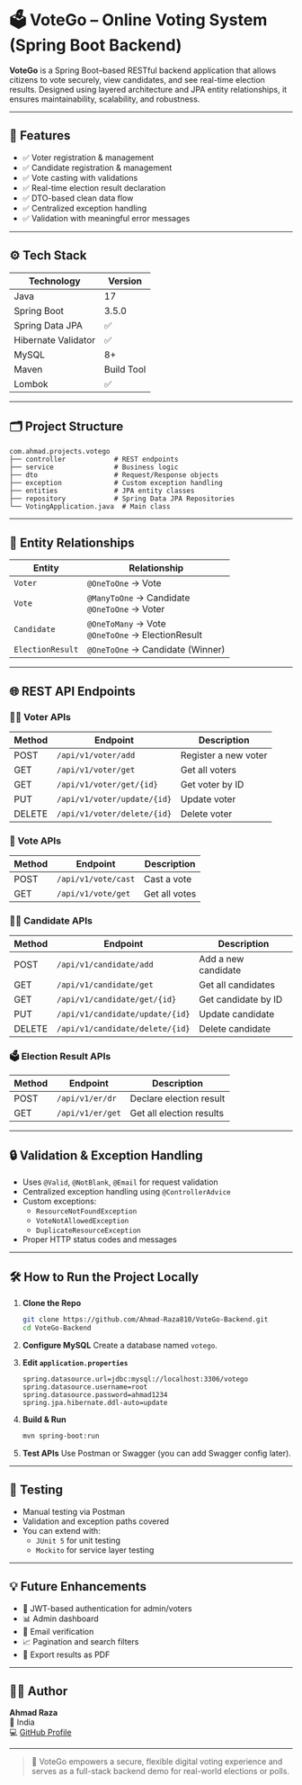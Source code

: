 
# 🗳️ VoteGo – Online Voting System (Spring Boot Backend)

**VoteGo** is a Spring Boot–based RESTful backend application that allows citizens to vote securely, view candidates, and see real-time election results. Designed using layered architecture and JPA entity relationships, it ensures maintainability, scalability, and robustness.

---

## 📌 Features

- ✅ Voter registration & management
- ✅ Candidate registration & management
- ✅ Vote casting with validations
- ✅ Real-time election result declaration
- ✅ DTO-based clean data flow
- ✅ Centralized exception handling
- ✅ Validation with meaningful error messages

---

## ⚙️ Tech Stack

| Technology          | Version     |
|---------------------|-------------|
| Java                | 17          |
| Spring Boot         | 3.5.0       |
| Spring Data JPA     | ✅          |
| Hibernate Validator | ✅          |
| MySQL               | 8+          |
| Maven               | Build Tool  |
| Lombok              | ✅          |

---

## 🗂️ Project Structure

```
com.ahmad.projects.votego
├── controller            # REST endpoints
├── service               # Business logic
├── dto                   # Request/Response objects
├── exception             # Custom exception handling
├── entities              # JPA entity classes
├── repository            # Spring Data JPA Repositories
└── VotingApplication.java  # Main class
```

---

## 🧩 Entity Relationships

| Entity          | Relationship                           |
|-----------------|----------------------------------------|
| `Voter`         | `@OneToOne` → Vote                     |
| `Vote`          | `@ManyToOne` → Candidate<br>`@OneToOne` → Voter |
| `Candidate`     | `@OneToMany` → Vote<br>`@OneToOne` → ElectionResult |
| `ElectionResult`| `@OneToOne` → Candidate (Winner)       |

---

## 🌐 REST API Endpoints

### 🧑‍💼 Voter APIs

| Method | Endpoint              | Description            |
|--------|------------------------|------------------------|
| POST   | `/api/v1/voter/add`    | Register a new voter   |
| GET    | `/api/v1/voter/get`    | Get all voters         |
| GET    | `/api/v1/voter/get/{id}` | Get voter by ID        |
| PUT    | `/api/v1/voter/update/{id}` | Update voter       |
| DELETE | `/api/v1/voter/delete/{id}` | Delete voter       |

### 🧾 Vote APIs

| Method | Endpoint              | Description            |
|--------|------------------------|------------------------|
| POST   | `/api/v1/vote/cast`    | Cast a vote            |
| GET    | `/api/v1/vote/get`     | Get all votes          |

### 🧑‍💼 Candidate APIs

| Method | Endpoint                | Description              |
|--------|--------------------------|--------------------------|
| POST   | `/api/v1/candidate/add`  | Add a new candidate      |
| GET    | `/api/v1/candidate/get`  | Get all candidates       |
| GET    | `/api/v1/candidate/get/{id}` | Get candidate by ID |
| PUT    | `/api/v1/candidate/update/{id}` | Update candidate |
| DELETE | `/api/v1/candidate/delete/{id}` | Delete candidate |

### 🗳️ Election Result APIs

| Method | Endpoint                | Description                  |
|--------|--------------------------|------------------------------|
| POST   | `/api/v1/er/dr`          | Declare election result      |
| GET    | `/api/v1/er/get`         | Get all election results     |

---

## 🔒 Validation & Exception Handling

- Uses `@Valid`, `@NotBlank`, `@Email` for request validation
- Centralized exception handling using `@ControllerAdvice`
- Custom exceptions:
  - `ResourceNotFoundException`
  - `VoteNotAllowedException`
  - `DuplicateResourceException`
- Proper HTTP status codes and messages

---

## 🛠️ How to Run the Project Locally

1. **Clone the Repo**
   ```bash
   git clone https://github.com/Ahmad-Raza810/VoteGo-Backend.git
   cd VoteGo-Backend
   ```

2. **Configure MySQL**
   Create a database named `votego`.

3. **Edit `application.properties`**
   ```properties
   spring.datasource.url=jdbc:mysql://localhost:3306/votego
   spring.datasource.username=root
   spring.datasource.password=ahmad1234
   spring.jpa.hibernate.ddl-auto=update
   ```

4. **Build & Run**
   ```bash
   mvn spring-boot:run
   ```

5. **Test APIs**
   Use Postman or Swagger (you can add Swagger config later).

---

## 🧪 Testing

- Manual testing via Postman
- Validation and exception paths covered
- You can extend with:
  - `JUnit 5` for unit testing
  - `Mockito` for service layer testing

---

## 💡 Future Enhancements

- 🔐 JWT-based authentication for admin/voters
- 📊 Admin dashboard
- 📧 Email verification
- 📈 Pagination and search filters
- 📄 Export results as PDF

---

## 👨‍💻 Author

**Ahmad Raza**  
📍 India  
💻 [GitHub Profile](https://github.com/Ahmad-Raza810)

---

> 🚀 VoteGo empowers a secure, flexible digital voting experience and serves as a full-stack backend demo for real-world elections or polls.
